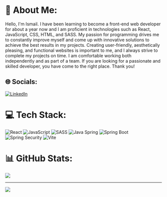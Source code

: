 # 💫 About Me:
Hello, I'm Ismail. I have been learning to become a front-end web developer for about a year now and I am proficient in technologies such as React, JavaScript, CSS, HTML, and SASS. My passion for programming drives me to constantly improve myself and come up with innovative solutions to achieve the best results in my projects. Creating user-friendly, aesthetically pleasing, and functional websites is important to me, and I always strive to complete my projects on time. I am comfortable working both independently and as part of a team. If you are looking for a passionate and skilled developer, you have come to the right place. Thank you!


## 🌐 Socials:  
[![LinkedIn](https://img.shields.io/badge/LinkedIn-%230077B5.svg?logo=linkedin&logoColor=white)](https://linkedin.com/in/ismailtezal) 

# 💻 Tech Stack:
![React](https://img.shields.io/badge/react-%2320232a.svg?style=for-the-badge&logo=react&logoColor=%2361DAFB) ![JavaScript](https://img.shields.io/badge/javascript-%23323330.svg?style=for-the-badge&logo=javascript&logoColor=%23F7DF1E) ![SASS](https://img.shields.io/badge/SASS-hotpink.svg?style=for-the-badge&logo=SASS&logoColor=white) ![Java Spring](https://img.shields.io/badge/Java_Spring-%2346a04b.svg?&style=for-the-badge&logo=java&logoColor=white) ![Spring Boot](https://img.shields.io/badge/Spring_Boot-%236DB33F.svg?&style=for-the-badge&logo=spring-boot&logoColor=white) ![Spring Security](https://img.shields.io/badge/Spring_Security-%238DB600.svg?&style=for-the-badge&logo=spring-security&logoColor=white) ![Vite](https://img.shields.io/badge/Vite-%23007ACC.svg?&style=for-the-badge&logo=vite&logoColor=white)


# 📊 GitHub Stats:
![](https://github-readme-streak-stats.herokuapp.com/?user=ismailtezal&theme=tokyonight&hide_border=false)<br/>

---
[![](https://visitcount.itsvg.in/api?id=ismailtezal&icon=7&color=6)](https://visitcount.itsvg.in)

<!-- Proudly created with GPRM ( https://gprm.itsvg.in ) -->

